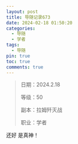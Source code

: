 ```yaml
---
layout: post
title: 导随记录673
date: 2024-02-18 01:50:20
categories:
  - 导随
  - 学者
tags:
  - 导随
pin: true
toc: true
comments: true
---
```

> 日期：2024.2.18
>
> 等级：50
>
> 副本：拉姆歼灭战
>
> 职业：学者

还好 是真神！